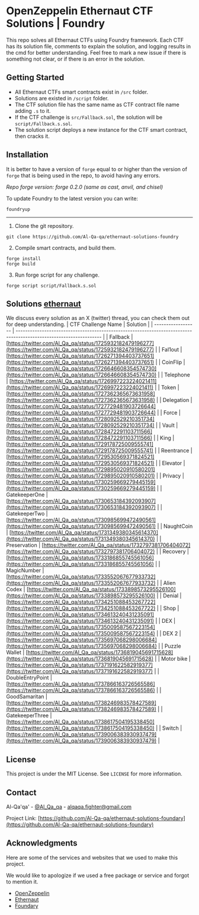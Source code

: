 # OpenZeppelin Ethernaut CTF Solutions | Foundry

This repo solves all Ethernaut CTFs using Foundry framework. Each CTF has its solution file, comments to explain the solution, and logging results in the cmd for better understanding. Feel free to mark a new issue if there is something not clear, or if there is an error in the solution.

## Getting Started

- All Ethernaut CTFs smart contracts exist in `/src` folder.
- Solutions are existed in `/script` folder.
- The CTF solution file has the same name as CTF contract file name adding `.s` to it.
- If the CTF challenge is `src/Fallback.sol`, the solution will be `script/Fallback.s.sol`.
- The solution script deploys a new instance for the CTF smart contract, then cracks it.

## Installation

It is better to have a version of `forge` equal to or higher than the version of `forge` that is being used in the repo, to avoid having any errors.

_Repo forge version: forge 0.2.0 (same as cast, anvil, and chisel)_

To update Foundry to the latest version you can write:

```
foundryup
```

---

1. Clone the git repository.

```
git clone https://github.com/Al-Qa-qa/ethernaut-solutions-foundry
```

2. Compile smart contracts, and build them.

```
forge install
forge build
```

3. Run forge script for any challenge.

```
forge script script/Fallback.s.sol
```

## Solutions  [ethernaut](https://ethernaut.openzeppelin.com/)


We discuss every solution as an X (twitter) thread, you can check them out for deep understanding.
| CTF Challenge Name | Solution                                                                                                           |
| ------------------ | ------------------------------------------------------------------------------------------------------------------ |
| Fallback           | [https://twitter.com/Al_Qa_qa/status/1725932182479196277](https://twitter.com/Al_Qa_qa/status/1725932182479196277) |
| Fal1out            | [https://twitter.com/Al_Qa_qa/status/1726271394403737651](https://twitter.com/Al_Qa_qa/status/1726271394403737651) |
| CoinFlip           | [https://twitter.com/Al_Qa_qa/status/1726646608354574730](https://twitter.com/Al_Qa_qa/status/1726646608354574730) |
| Telephone          | [https://twitter.com/Al_Qa_qa/status/1726997223224021411](https://twitter.com/Al_Qa_qa/status/1726997223224021411) |
| Token              | [https://twitter.com/Al_Qa_qa/status/1727362365673631958](https://twitter.com/Al_Qa_qa/status/1727362365673631958) |
| Delegation         | [https://twitter.com/Al_Qa_qa/status/1727729481903726644](https://twitter.com/Al_Qa_qa/status/1727729481903726644) |
| Force              | [https://twitter.com/Al_Qa_qa/status/1728092529210351734](https://twitter.com/Al_Qa_qa/status/1728092529210351734) |
| Vault              | [https://twitter.com/Al_Qa_qa/status/1728472291103711566](https://twitter.com/Al_Qa_qa/status/1728472291103711566) |
| King               | [https://twitter.com/Al_Qa_qa/status/1729178725009555741](https://twitter.com/Al_Qa_qa/status/1729178725009555741) |
| Reentrance         | [https://twitter.com/Al_Qa_qa/status/1729530569371824521](https://twitter.com/Al_Qa_qa/status/1729530569371824521) |
| Elevator           | [https://twitter.com/Al_Qa_qa/status/1729895020910580201](https://twitter.com/Al_Qa_qa/status/1729895020910580201) |
| Privacy            | [https://twitter.com/Al_Qa_qa/status/1730259669279445159](https://twitter.com/Al_Qa_qa/status/1730259669279445159) |
| GatekeeperOne      | [https://twitter.com/Al_Qa_qa/status/1730653184392093907](https://twitter.com/Al_Qa_qa/status/1730653184392093907) |
| GatekeeperTwo      | [https://twitter.com/Al_Qa_qa/status/1730985699472490561](https://twitter.com/Al_Qa_qa/status/1730985699472490561) |
| NaughtCoin         | [https://twitter.com/Al_Qa_qa/status/1731349380345614370](https://twitter.com/Al_Qa_qa/status/1731349380345614370) |
| Preservation       | [https://twitter.com/Al_Qa_qa/status/1732797381706404072](https://twitter.com/Al_Qa_qa/status/1732797381706404072) |
| Recovery           | [https://twitter.com/Al_Qa_qa/status/1733186855745561056](https://twitter.com/Al_Qa_qa/status/1733186855745561056) |
| MagicNumber        | [https://twitter.com/Al_Qa_qa/status/1733552067677933732](https://twitter.com/Al_Qa_qa/status/1733552067677933732) |
| Alien Codex        | [https://twitter.com/Al_Qa_qa/status/1733898573295526100](https://twitter.com/Al_Qa_qa/status/1733898573295526100) |
| Denial             | [https://twitter.com/Al_Qa_qa/status/1734251088453267722](https://twitter.com/Al_Qa_qa/status/1734251088453267722) |
| Shop               | [https://twitter.com/Al_Qa_qa/status/1734613240431235091](https://twitter.com/Al_Qa_qa/status/1734613240431235091) |
| DEX                | [https://twitter.com/Al_Qa_qa/status/1735009587567223154](https://twitter.com/Al_Qa_qa/status/1735009587567223154) |
| DEX 2              | [https://twitter.com/Al_Qa_qa/status/1735697068298006684](https://twitter.com/Al_Qa_qa/status/1735697068298006684) |
| Puzzle Wallet      | [https://twitter.com/Al_Qa_qa/status/1736819045691715628](https://twitter.com/Al_Qa_qa/status/1736819045691715628) |
| Motor bike         | [https://twitter.com/Al_Qa_qa/status/1737191622582919377](https://twitter.com/Al_Qa_qa/status/1737191622582919377) |
| DoubleEntryPoint   | [https://twitter.com/Al_Qa_qa/status/1737866163726565586](https://twitter.com/Al_Qa_qa/status/1737866163726565586) |
| GoodSamaritan      | [https://twitter.com/Al_Qa_qa/status/1738246983578427589](https://twitter.com/Al_Qa_qa/status/1738246983578427589) |
| GatekeeperThree    | [https://twitter.com/Al_Qa_qa/status/1738617504195338450](https://twitter.com/Al_Qa_qa/status/1738617504195338450) |
| Switch             | [https://twitter.com/Al_Qa_qa/status/1739006383930937479](https://twitter.com/Al_Qa_qa/status/1739006383930937479) |

## License

This project is under the MIT License. See `LICENSE` for more information.

## Contact

Al-Qa'qa' - [@Al_Qa_qa](https://twitter.com/Al_Qa_qa) - alqaqa.fighter@gmail.com

Project Link: [https://github.com/Al-Qa-qa/ethernaut-solutions-foundary](https://github.com/Al-Qa-qa/ethernaut-solutions-foundary)

## Acknowledgments

Here are some of the services and websites that we used to make this project.

We would like to apologize if we used a free package or service and forgot to mention it.

- [OpenZeppelin](https://www.openzeppelin.com/)
- [Ethernaut](https://ethernaut.openzeppelin.com/)
- [Foundary](https://book.getfoundry.sh/)
